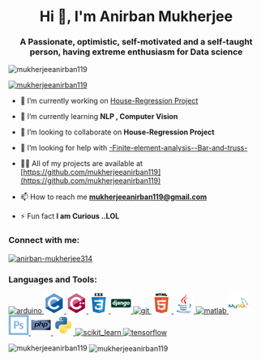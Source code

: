 <h1 align="center">Hi 👋, I'm Anirban Mukherjee</h1>
<h3 align="center">A Passionate, optimistic, self-motivated and a self-taught person, having extreme enthusiasm for Data science</h3>

<p align="left"> <img src="https://komarev.com/ghpvc/?username=mukherjeeanirban119&label=Profile%20views&color=0e75b6&style=flat" alt="mukherjeeanirban119" /> </p>

<p align="left"> <a href="https://github.com/ryo-ma/github-profile-trophy"><img src="https://github-profile-trophy.vercel.app/?username=mukherjeeanirban119" alt="mukherjeeanirban119" /></a> </p>

- 🔭 I’m currently working on [House-Regression Project](https://github.com/mainak-cmd/House-Price)

- 🌱 I’m currently learning **NLP , Computer Vision**

- 👯 I’m looking to collaborate on **House-Regression Project**

- 🤝 I’m looking for help with [-Finite-element-analysis--Bar-and-truss-](-Finite-element-analysis--Bar-and-truss-)

- 👨‍💻 All of my projects are available at [https://github.com/mukherjeeanirban119](https://github.com/mukherjeeanirban119)

- 📫 How to reach me **mukherjeeanirban119@gmail.com**

- ⚡ Fun fact **I am Curious ..LOL**

<h3 align="left">Connect with me:</h3>
<p align="left">
<a href="https://linkedin.com/in/anirban-mukherjee314" target="blank"><img align="center" src="https://raw.githubusercontent.com/rahuldkjain/github-profile-readme-generator/master/src/images/icons/Social/linked-in-alt.svg" alt="anirban-mukherjee314" height="30" width="40" /></a>
</p>

<h3 align="left">Languages and Tools:</h3>
<p align="left"> <a href="https://www.arduino.cc/" target="_blank"> <img src="https://cdn.worldvectorlogo.com/logos/arduino-1.svg" alt="arduino" width="40" height="40"/> </a> <a href="https://www.cprogramming.com/" target="_blank"> <img src="https://raw.githubusercontent.com/devicons/devicon/master/icons/c/c-original.svg" alt="c" width="40" height="40"/> </a> <a href="https://www.w3schools.com/cpp/" target="_blank"> <img src="https://raw.githubusercontent.com/devicons/devicon/master/icons/cplusplus/cplusplus-original.svg" alt="cplusplus" width="40" height="40"/> </a> <a href="https://www.w3schools.com/css/" target="_blank"> <img src="https://raw.githubusercontent.com/devicons/devicon/master/icons/css3/css3-original-wordmark.svg" alt="css3" width="40" height="40"/> </a> <a href="https://www.djangoproject.com/" target="_blank"> <img src="https://raw.githubusercontent.com/devicons/devicon/master/icons/django/django-original.svg" alt="django" width="40" height="40"/> </a> <a href="https://git-scm.com/" target="_blank"> <img src="https://www.vectorlogo.zone/logos/git-scm/git-scm-icon.svg" alt="git" width="40" height="40"/> </a> <a href="https://www.w3.org/html/" target="_blank"> <img src="https://raw.githubusercontent.com/devicons/devicon/master/icons/html5/html5-original-wordmark.svg" alt="html5" width="40" height="40"/> </a> <a href="https://www.java.com" target="_blank"> <img src="https://raw.githubusercontent.com/devicons/devicon/master/icons/java/java-original.svg" alt="java" width="40" height="40"/> </a> <a href="https://www.mathworks.com/" target="_blank"> <img src="https://upload.wikimedia.org/wikipedia/commons/2/21/Matlab_Logo.png" alt="matlab" width="40" height="40"/> </a> <a href="https://www.mysql.com/" target="_blank"> <img src="https://raw.githubusercontent.com/devicons/devicon/master/icons/mysql/mysql-original-wordmark.svg" alt="mysql" width="40" height="40"/> </a> <a href="https://www.photoshop.com/en" target="_blank"> <img src="https://raw.githubusercontent.com/devicons/devicon/master/icons/photoshop/photoshop-line.svg" alt="photoshop" width="40" height="40"/> </a> <a href="https://www.php.net" target="_blank"> <img src="https://raw.githubusercontent.com/devicons/devicon/master/icons/php/php-original.svg" alt="php" width="40" height="40"/> </a> <a href="https://www.python.org" target="_blank"> <img src="https://raw.githubusercontent.com/devicons/devicon/master/icons/python/python-original.svg" alt="python" width="40" height="40"/> </a> <a href="https://scikit-learn.org/" target="_blank"> <img src="https://upload.wikimedia.org/wikipedia/commons/0/05/Scikit_learn_logo_small.svg" alt="scikit_learn" width="40" height="40"/> </a> <a href="https://www.tensorflow.org" target="_blank"> <img src="https://www.vectorlogo.zone/logos/tensorflow/tensorflow-icon.svg" alt="tensorflow" width="40" height="40"/> </a> </p>

<p><img align="left" src="https://github-readme-stats.vercel.app/api/top-langs?username=mukherjeeanirban119&show_icons=true&locale=en&layout=compact" alt="mukherjeeanirban119" /></p>

<p>&nbsp;<img align="center" src="https://github-readme-stats.vercel.app/api?username=mukherjeeanirban119&show_icons=true&locale=en" alt="mukherjeeanirban119" /></p>

